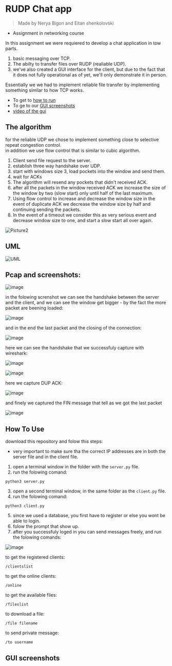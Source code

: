 # RUDP Chat app

> Made by Nerya Bigon and Eitan shenkolovski
* Assignment in networking course    

In this assignment we were requiered to develop a chat application in tow parts.  
1. basic messaging over TCP.
2. The abilty to transfer files over RUDP (realiable UDP).  
3. we've also created a GUI interface for the client, but due to the fact that it does not fully operational as of yet, we'll only demonstrate it in person.

Essentially we we had to implement reliable file transfer by implementing something similar to how TCP works.  
 
* To get to [how to run](https://github.com/nerya0001/chat/blob/main/README.md#how-to-use)   
* To ge to our [GUI screenshots](https://github.com/nerya0001/chat/blob/main/README.md#gui-screenshots)
* [video of the gui]() 

## The algorithm
for the reliable UDP we chose to implement something close to selective repeat congestion control.   
in addition we use flow control that is similar to cubic algorithm.    
1.	Client send file request to the server.
2.	establish three way handshake over UDP.
3.	start with windows size 3, load pockets into the window and send them.
4.	wait for ACKs 
5.	The algorithm will resend any pockets that didn't received ACK.
6.	after all the packets in the window received ACK we increase the size of the window by two (slow start) only until half of the last maximum.
7.	Using flow control to increase and decrease the window size in the event of duplicate ACK we decrease the window size by half and continuing sending the packets.
8.	In the event of a timeout we consider this as very serious event and decrease window size to one, and start a slow start all over again.  

![Picture2](https://user-images.githubusercontent.com/66886354/156899228-b1ed5e38-2cfe-40e0-93ab-9f85139f5fcc.png)



## UML
![UML](https://user-images.githubusercontent.com/66886354/156899067-df696232-1673-4c61-8b41-e4f5d85ab34b.png)


## Pcap and screenshots:  

![image](https://user-images.githubusercontent.com/66886354/156899379-7b6d0d48-3d48-4146-bf69-9b8735f6a0a7.png)  

in the folowing screnshot we can see the handshake between the server and the client, and we can see the window get bigger - by the fact the more packet are beening loaded:  

![image](https://user-images.githubusercontent.com/66886354/156899444-25bb99e2-c25a-48d3-bd36-0a96668836f4.png)  

and in the end the last packet and the closing of the connection:  

![image](https://user-images.githubusercontent.com/66886354/156899396-1652f9a9-de6f-4509-95b8-78ad8c356d51.png)  

here we can see the handshake that we successfuly capture with wireshark:  

![image](https://user-images.githubusercontent.com/66886354/156899543-80a9e45b-89b9-4b65-9fcc-1a4ff059a645.png)  

![image](https://user-images.githubusercontent.com/66886354/156899548-8a2915fe-5e73-49fe-b849-1f774a38fee0.png)  

here we capture DUP ACK:  

![image](https://user-images.githubusercontent.com/66886354/156899566-7267f0b4-1bdc-488e-abe6-c1d7fd9bf3c8.png)  

and finely we captured the FIN message that tell as we got the last packet  

![image](https://user-images.githubusercontent.com/66886354/156899600-972f2ba9-8f3c-4d70-9e9b-c93544b1232f.png)  



## How To Use

download this repository and folow this steps:
* very important to make sure tha the correct IP addresses are in both the server file and in the client file.

1. open a terminal window in the folder with the `server.py` file.
2. run the folowing comand:  

```
python3 server.py
```

3. open a second terminal window, in the same folder as the `client.py` file.
4. run the folowing comand:  

```
python3 client.py
```

5. since we used a database, you first have to register or else you wont be able to login.
6. folow the prompt that show up.
7. after you successfuly loged in you can send messages freely, and run the folowing comands:    


![image](https://user-images.githubusercontent.com/66886354/156899335-abdb48e6-9e49-43d4-9f5f-89a7779b32e8.png)   

to get the registered clients:
```
/clientslist
```
to get the online clients:
```
/online
```
to get the available files:
```
/fileslist
```
to download a file:
```
/file filename
```
to send private message:
```
/to username
```  


## GUI screenshots

